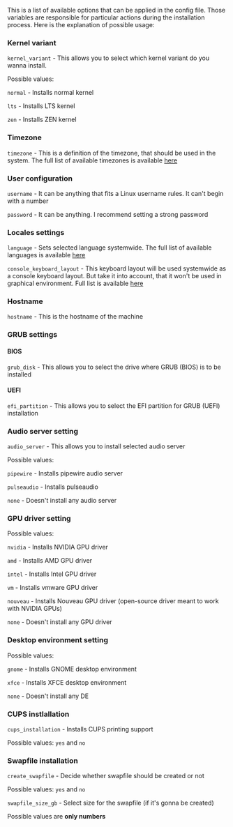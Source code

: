 This is a list of available options that can be applied in the config file. Those variables are responsible for particular actions during the installation process. Here is the explanation of possible usage:

### Kernel variant
`kernel_variant` - This allows you to select which kernel variant do you wanna install.

Possible values:

`normal` - Installs normal kernel

`lts` - Installs LTS kernel

`zen` - Installs ZEN kernel

### Timezone
`timezone` - This is a definition of the timezone, that should be used in the system. The full list of available timezones is available [here](https://github.com/barteqcz/albi/blob/main/files/timezone_temp)

### User configuration
`username` - It can be anything that fits a Linux username rules. It can't begin with a number

`password` - It can be anything. I recommend setting a strong password

### Locales settings
`language` - Sets selected language systemwide. The full list of available languages is available [here](https://github.com/barteqcz/albi/blob/main/files/lang_temp)

`console_keyboard_layout` - This keyboard layout will be used systemwide as a console keyboard layout. But take it into account, that it won't be used in graphical environment. Full list is available [here](https://github.com/barteqcz/albi/blob/main/files/keymap_temp)

### Hostname
`hostname` - This is the hostname of the machine

### GRUB settings
#### BIOS
`grub_disk` - This allows you to select the drive where GRUB (BIOS) is to be installed

#### UEFI
`efi_partition` - This allows you to select the EFI partition for GRUB (UEFI) installation

### Audio server setting
`audio_server` - This allows you to install selected audio server

Possible values:

`pipewire` - Installs pipewire audio server

`pulseaudio` - Installs pulseaudio

`none` - Doesn't install any audio server

### GPU driver setting
Possible values:

`nvidia` - Installs NVIDIA GPU driver

`amd` - Installs AMD GPU driver

`intel` - Installs Intel GPU driver

`vm` - Installs vmware GPU driver

`nouveau` - Installs Nouveau GPU driver (open-source driver meant to work with NVIDIA GPUs)

`none` - Doesn't install any GPU driver

### Desktop environment setting
Possible values:

`gnome` - Installs GNOME desktop environment

`xfce` - Installs XFCE desktop environment

`none` - Doesn't install any DE

### CUPS instlallation
`cups_installation` - Installs CUPS printing support

Possible values: `yes` and `no`

### Swapfile installation
`create_swapfile` - Decide whether swapfile should be created or not

Possible values: `yes` and `no`

`swapfile_size_gb` - Select size for the swapfile (if it's gonna be created)

Possible values are **only numbers**
